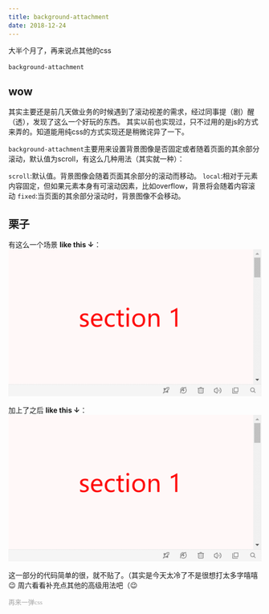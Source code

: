 ```yaml
---
title: background-attachment
date: 2018-12-24
---
```


大半个月了，再来说点其他的css

`background-attachment`

<!--more-->

## wow
其实主要还是前几天做业务的时候遇到了滚动视差的需求，经过同事提（剧）醒（透），发现了这么一个好玩的东西。
其实以前也实现过，只不过用的是js的方式来弄的。知道能用纯css的方式实现还是稍微诧异了一下。

`background-attachment`主要用来设置背景图像是否固定或者随着页面的其余部分滚动，默认值为scroll，有这么几种用法（其实就一种）：

`scroll`:默认值。背景图像会随着页面其余部分的滚动而移动。
`local`:相对于元素内容固定，但如果元素本身有可滚动因素，比如overflow，背景将会随着内容滚动
`fixed`:当页面的其余部分滚动时，背景图像不会移动。


## 栗子

有这么一个场景 **like this ↓**：
![text](https://github.com/bibi7/bibi7.github.io/blob/1ec32f39ff08b833f81ee789ba669b46a33c93f3/attach1.gif)



加上了之后 **like this ↓**：
![text](https://github.com/bibi7/bibi7.github.io/blob/1ec32f39ff08b833f81ee789ba669b46a33c93f3/attach2.gif)


这一部分的代码简单的很，就不贴了。（其实是今天太冷了不是很想打太多字嘻嘻😉
周六看看补充点其他的高级用法吧（😉











<font face="黑体" size="2px" color="#a6a6a6">再来一弹css</font>

